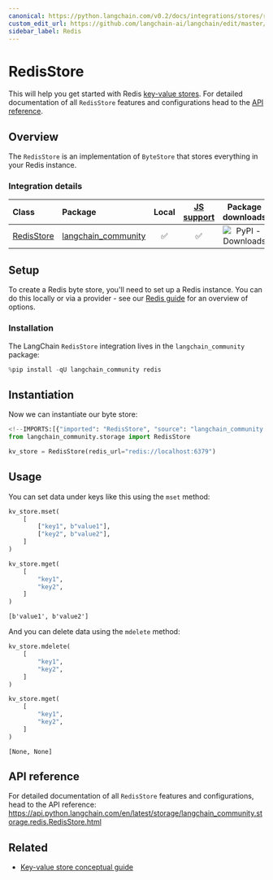 ```yaml
---
canonical: https://python.langchain.com/v0.2/docs/integrations/stores/redis/
custom_edit_url: https://github.com/langchain-ai/langchain/edit/master/docs/docs/integrations/stores/redis.ipynb
sidebar_label: Redis
---
```


# RedisStore

This will help you get started with Redis [key-value stores](/docs/concepts/#key-value-stores). For detailed documentation of all `RedisStore` features and configurations head to the [API reference](https://api.python.langchain.com/en/latest/storage/langchain_community.storage.redis.RedisStore.html).

## Overview

The `RedisStore` is an implementation of `ByteStore` that stores everything in your Redis instance.

### Integration details

| Class | Package | Local | [JS support](https://js.langchain.com/v0.2/docs/integrations/stores/ioredis_storage) | Package downloads | Package latest |
| :--- | :--- | :---: | :---: |  :---: | :---: |
| [RedisStore](https://api.python.langchain.com/en/latest/storage/langchain_community.storage.redis.RedisStore.html) | [langchain_community](https://api.python.langchain.com/en/latest/community_api_reference.html) | ✅ | ✅ | ![PyPI - Downloads](https://img.shields.io/pypi/dm/langchain_community?style=flat-square&label=%20) | ![PyPI - Version](https://img.shields.io/pypi/v/langchain_community?style=flat-square&label=%20) |

## Setup

To create a Redis byte store, you'll need to set up a Redis instance. You can do this locally or via a provider - see our [Redis guide](/docs/integrations/providers/redis) for an overview of options.

### Installation

The LangChain `RedisStore` integration lives in the `langchain_community` package:

```python
%pip install -qU langchain_community redis
```

## Instantiation

Now we can instantiate our byte store:

```python
<!--IMPORTS:[{"imported": "RedisStore", "source": "langchain_community.storage", "docs": "https://api.python.langchain.com/en/latest/storage/langchain_community.storage.redis.RedisStore.html", "title": "RedisStore"}]-->
from langchain_community.storage import RedisStore

kv_store = RedisStore(redis_url="redis://localhost:6379")
```

## Usage

You can set data under keys like this using the `mset` method:

```python
kv_store.mset(
    [
        ["key1", b"value1"],
        ["key2", b"value2"],
    ]
)

kv_store.mget(
    [
        "key1",
        "key2",
    ]
)
```

```output
[b'value1', b'value2']
```

And you can delete data using the `mdelete` method:

```python
kv_store.mdelete(
    [
        "key1",
        "key2",
    ]
)

kv_store.mget(
    [
        "key1",
        "key2",
    ]
)
```

```output
[None, None]
```

## API reference

For detailed documentation of all `RedisStore` features and configurations, head to the API reference: https://api.python.langchain.com/en/latest/storage/langchain_community.storage.redis.RedisStore.html

## Related

- [Key-value store conceptual guide](/docs/concepts/#key-value-stores)